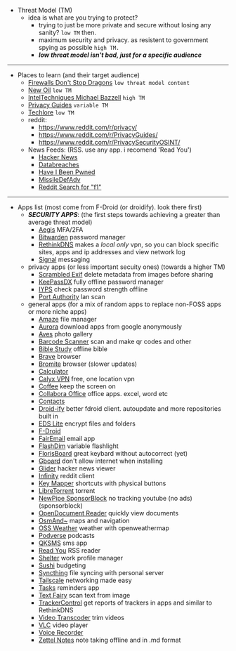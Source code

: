 - Threat Model (TM)
    - idea is what are you trying to protect? 
        - trying to just be more private and secure without losing any sanity? `low TM` then. 
        - maximum security and privacy. as resistent to government spying as possible `high TM.`
		- ***low threat model isn't bad, just for a specific audience***
---
- Places to learn (and their target audience)
    - [Firewalls Don't Stop Dragons](https://firewallsdontstopdragons.com/) `low threat model content`
    - [New Oil](https://www.thenewoil.org/) `low TM`
    - [IntelTechniques Michael Bazzell](https://inteltechniques.com/podcast.html) `high TM`
    - [Privacy Guides](https://www.privacyguides.org/en/) `variable TM`
    - [Techlore](https://techlore.tech/) `low TM`
    - reddit:
        - https://www.reddit.com/r/privacy/
		- https://www.reddit.com/r/PrivacyGuides/
		- https://www.reddit.com/r/PrivacySecurityOSINT/
    - News Feeds: (RSS. use any app. i recomend 'Read You')
        - [Hacker News](https://hnrss.org/frontpage.atom)
		- [Databreaches](https://www.databreaches.net/feed/)
		- [Have I Been Pwned]()
		- [MissileDefAdv](https://nitter.net/MissileDefAdv/rss)
		- [Reddit Search for "f1"](http://www.reddit.com/r/motorsportsreplays/search.rss?q=f1&sort=new&restrict_sr=on)
---
- Apps list (most come from F-Droid (or droidify). look there first)
	- ***SECURITY APPS***: (the first steps towards achieving a greater than average threat model)
		- [Aegis](https://play.google.com/store/apps/details?id=com.beemdevelopment.aegis) MFA/2FA
	    - [Bitwarden](https://play.google.com/store/apps/details?id=com.x8bit.bitwarden) password manager
	    - [RethinkDNS](https://play.google.com/store/apps/details?id=com.celzero.bravedns) makes a *local only* vpn, so you can block specific sites, apps and ip addresses and view network log
	    - [Signal](https://play.google.com/store/apps/details?id=org.thoughtcrime.securesms) messaging
	- privacy apps (or less important secuity ones) (towards a higher TM)
	    - [Scrambled Exif](https://play.google.com/store/apps/details?id=com.jarsilio.android.scrambledeggsif) delete metadata from images before sharing
	    - [KeePassDX](https://play.google.com/store/apps/details?id=com.kunzisoft.keepass.libre) fully offline password manager
	    - [IYPS](https://play.google.com/store/apps/details?id=com.iyps) check password strength offline
	    - [Port Authority](https://play.google.com/store/apps/details?id=com.aaronjwood.portauthority.free) lan scan
	- general apps (for a mix of random apps to replace non-FOSS apps or more niche apps)
		- [Amaze](https://play.google.com/store/apps/details?id=com.amaze.filemanager) file manager
		- [Aurora](https://play.google.com/store/apps/details?id=com.aurora.store) download apps from google anonymously
		- [Aves](https://play.google.com/store/apps/details?id=deckers.thibault.aves) photo gallery
		- [Barcode Scanner](https://play.google.com/store/apps/details?id=com.atharok.barcodescanner) scan and make qr codes and other
		- [Bible Study](https://play.google.com/store/apps/details?id=net.bible.android.activity) offline bible
		- [Brave](https://play.google.com/store/apps/details?id=com.brave.browser) browser
		- [Bromite](https://play.google.com/store/apps/details?id=org.bromite.bromite) browser (slower updates)
		- [Calculator](https://play.google.com/store/apps/details?id=com.darkempire78.opencalculator) 
		- [Calyx VPN](https://play.google.com/store/apps/details?id=org.calyxinstitute.vpn) free, one location vpn
		- [Coffee](https://play.google.com/store/apps/details?id=com.github.muellerma.coffee) keep the screen on
		- [Collabora Office](https://play.google.com/store/apps/details?id=com.collabora.libreoffice) office apps. excel, word etc
		- [Contacts](https://play.google.com/store/apps/details?id=com.simplemobiletools.contacts.pro)
		- [Droid-ify](https://play.google.com/store/apps/details?id=com.looker.droidify) better fdroid client. autoupdate and more repositories built in
		- [EDS Lite](https://play.google.com/store/apps/details?id=com.sovworks.edslite) encrypt files and folders
		- [F-Droid](https://play.google.com/store/apps/details?id=org.fdroid.fdroid) 
		- [FairEmail](https://play.google.com/store/apps/details?id=eu.faircode.email) email app
		- [FlashDim](https://play.google.com/store/apps/details?id=com.cyb3rko.flashdim) variable flashlight
		- [FlorisBoard](https://play.google.com/store/apps/details?id=dev.patrickgold.florisboard) great keybard without autocorrect (yet)
		- [Gboard](https://play.google.com/store/apps/details?id=com.google.android.inputmethod.latin) don't allow internet when installing
		- [Glider](https://play.google.com/store/apps/details?id=nl.viter.glider) hacker news viewer
		- [Infinity](https://play.google.com/store/apps/details?id=ml.docilealligator.infinityforreddit) reddit client
		- [Key Mapper](https://play.google.com/store/apps/details?id=io.github.sds100.keymapper) shortcuts with physical buttons
		- [LibreTorrent](https://play.google.com/store/apps/details?id=org.proninyaroslav.libretorrent) torrent
		- [NewPipe SponsorBlock](https://play.google.com/store/apps/details?id=org.polymorphicshade.newpipe) no tracking youtube (no ads)(sponsorblock)
		- [OpenDocument Reader](https://play.google.com/store/apps/details?id=at.tomtasche.reader) quickly view documents
		- [OsmAnd~](https://play.google.com/store/apps/details?id=net.osmand.plus) maps and navigation
		- [OSS Weather](https://play.google.com/store/apps/details?id=com.akylas.weather) weather with openweathermap
		- [Podverse](https://play.google.com/store/apps/details?id=com.podverse.fdroid) podcasts
		- [QKSMS](https://play.google.com/store/apps/details?id=com.moez.QKSMS) sms app
		- [Read You](https://play.google.com/store/apps/details?id=me.ash.reader) RSS reader
		- [Shelter](https://play.google.com/store/apps/details?id=net.typeblog.shelter) work profile manager
		- [Sushi](https://play.google.com/store/apps/details?id=com.jerameeldelosreyes.sushi) budgeting
		- [Syncthing](https://play.google.com/store/apps/details?id=com.nutomic.syncthingandroid) file syncing with personal server
		- [Tailscale](https://play.google.com/store/apps/details?id=com.tailscale.ipn) networking made easy
		- [Tasks](https://play.google.com/store/apps/details?id=org.tasks) reminders app
		- [Text Fairy](https://play.google.com/store/apps/details?id=com.renard.ocr) scan text from image
		- [TrackerControl](https://play.google.com/store/apps/details?id=net.kollnig.missioncontrol.fdroid) get reports of trackers in apps and similar to RethinkDNS
		- [Video Transcoder](https://play.google.com/store/apps/details?id=protect.videoeditor) trim videos
		- [VLC](https://play.google.com/store/apps/details?id=org.videolan.vlc) video player
		- [Voice Recorder](https://play.google.com/store/apps/details?id=com.simplemobiletools.voicerecorder)
		- [Zettel Notes](https://play.google.com/store/apps/details?id=org.eu.thedoc.zettelnotes) note taking offline and in .md format
